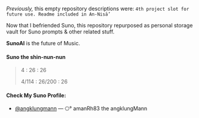 *Previously,* this empty repository descriptions were:
`4th project slot for future use. Readme included in An-Nisā’`

Now that I befriended Suno, this repository repurposed as personal storage vault for Suno prompts & other related stuff.

**SunoAI** is the future of Music.

#### Suno the shin-nun-nun
> 4 : 26 : 26
> 
> 4/114 : 26/200 : 26

#### Check My Suno Profile:
- [@angklungmann](https://suno.com/@angklungmann) — ⎔° amanRh83 the angklungMann
